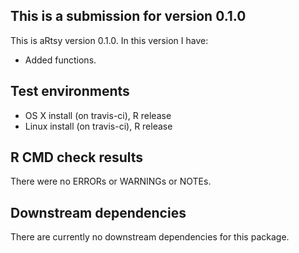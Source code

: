 ## This is a submission for version 0.1.0
This is aRtsy version 0.1.0. In this version I have:

* Added functions.

## Test environments
* OS X install (on travis-ci), R release
* Linux install (on travis-ci), R release

## R CMD check results
There were no ERRORs or WARNINGs or NOTEs. 

## Downstream dependencies
There are currently no downstream dependencies for this package.